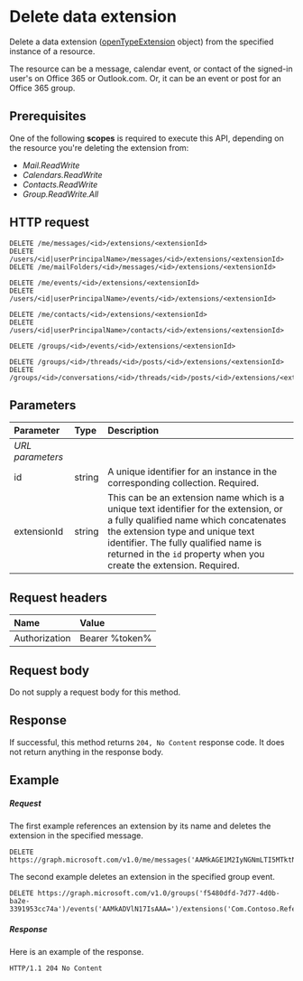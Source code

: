 # Delete data extension

Delete a data extension ([openTypeExtension](../resources/openTypeExtension.md) object) from the specified instance of a resource. 

The resource can be a message, calendar event, or contact of the signed-in user's on Office 365 or
Outlook.com. Or, it can be an event or post for an Office 365 group.

## Prerequisites

One of the following **scopes** is required to execute this API, depending on the resource you're
deleting the extension from:

- _Mail.ReadWrite_
- _Calendars.ReadWrite_
- _Contacts.ReadWrite_
- _Group.ReadWrite.All_

 
## HTTP request
<!-- { "blockType": "ignored" } -->
```http
DELETE /me/messages/<id>/extensions/<extensionId>
DELETE /users/<id|userPrincipalName>/messages/<id>/extensions/<extensionId>
DELETE /me/mailFolders/<id>/messages/<id>/extensions/<extensionId>

DELETE /me/events/<id>/extensions/<extensionId>
DELETE /users/<id|userPrincipalName>/events/<id>/extensions/<extensionId>

DELETE /me/contacts/<id>/extensions/<extensionId>
DELETE /users/<id|userPrincipalName>/contacts/<id>/extensions/<extensionId>

DELETE /groups/<id>/events/<id>/extensions/<extensionId>

DELETE /groups/<id>/threads/<id>/posts/<id>/extensions/<extensionId>
DELETE /groups/<id>/conversations/<id>/threads/<id>/posts/<id>/extensions/<extensionId>
```

## Parameters
|**Parameter**|**Type**|**Description**|
|:-----|:-----|:-----|
|_URL parameters_|
|id|string|A unique identifier for an instance in the corresponding collection. Required.|
|extensionId|string|This can be an extension name which is a unique text identifier for the extension, or a fully qualified name which concatenates the extension type and unique text identifier. The fully qualified name is returned in the `id` property when you create the extension. Required.|


## Request headers
| Name       | Value |
|:---------------|:----------|
| Authorization | Bearer %token%|


## Request body
Do not supply a request body for this method.


## Response
If successful, this method returns `204, No Content` response code. It does not return anything in the response body.

## Example
##### Request
The first example references an extension by its name and deletes the extension in the specified message.
<!-- {
  "blockType": "request",
  "name": "delete_opentypeextension"
}-->
```http
DELETE https://graph.microsoft.com/v1.0/me/messages('AAMkAGE1M2IyNGNmLTI5MTktNDUyZi1iOTVl===')/extensions('Com.Contoso.Referral')
```

The second example deletes an extension in the specified group event.

<!-- { "blockType": "ignored" } -->
```http
DELETE https://graph.microsoft.com/v1.0/groups('f5480dfd-7d77-4d0b-ba2e-3391953cc74a')/events('AAMkADVlN17IsAAA=')/extensions('Com.Contoso.Referral')
```

 

##### Response
Here is an example of the response.
<!-- {
  "blockType": "response",
  "truncated": false
} -->
```http
HTTP/1.1 204 No Content
```

<!-- uuid: 8fcb5dbc-d5aa-4681-8e31-b001d5168d79
2015-10-25 14:57:30 UTC -->
<!-- {
  "type": "#page.annotation",
  "description": "Delete opentypeextension",
  "keywords": "",
  "section": "documentation",
  "tocPath": ""
}-->